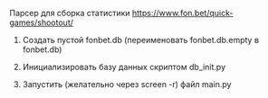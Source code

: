 Парсер для сборка статистики https://www.fon.bet/quick-games/shootout/

1) Создать пустой fonbet.db (переименовать fonbet.db.empty в fonbet.db)

2) Инициализировать базу данных скриптом db_init.py

3) Запустить (желательно через screen -r) файл main.py